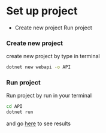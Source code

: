 # Set up project
* Create new project
Run project

### Create new project
create new project by type in terminal
```sh
dotnet new webapi -o API
```
### Run project
Run project by run in your terminal
```sh
cd API
dotnet run
```
and go [here](https://localhost:5001/weatherforecast) to see results 
